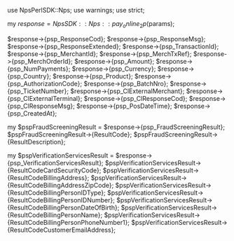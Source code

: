 use NpsPerlSDK::Nps;
use warnings;
use strict;

my $response = NpsSDK::Nps::pay_online_2p($params);

$response->{psp_ResponseCod};
$response->{psp_ResponseMsg};
$response->{psp_ResponseExtended};
$response->{psp_TransactionId};
$response->{psp_MerchantId};
$response->{psp_MerchTxRef};
$response->{psp_MerchOrderId};
$response->{psp_Amount};
$response->{psp_NumPayments};
$response->{psp_Currency};
$response->{psp_Country};
$response->{psp_Product};
$response->{psp_AuthorizationCode};
$response->{psp_BatchNro};
$response->{psp_TicketNumber};
$response->{psp_ClExternalMerchant};
$response->{psp_ClExternalTerminal};
$response->{psp_ClResponseCod};
$response->{psp_ClResponseMsg};
$response->{psp_PosDateTime};
$response->{psp_CreatedAt};

my $pspFraudScreeningResult = $response->{psp_FraudScreeningResult};
$pspFraudScreeningResult->{ResultCode};
$pspFraudScreeningResult->{ResultDescription};

my $pspVerificationServicesResult = $response->{psp_VerificationServicesResult};
$pspVerificationServicesResult->{ResultCodeCardSecurityCode};
$pspVerificationServicesResult->{ResultCodeBillingAddress};
$pspVerificationServicesResult->{ResultCodeBillingAddressZipCode};
$pspVerificationServicesResult->{ResultCodeBillingPersonIDType};
$pspVerificationServicesResult->{ResultCodeBillingPersonIDNumber};
$pspVerificationServicesResult->{ResultCodeBillingPersonDateOfBirth};
$pspVerificationServicesResult->{ResultCodeBillingPersonName};
$pspVerificationServicesResult->{ResultCodeBillingPersonPhoneNumber1};
$pspVerificationServicesResult->{ResultCodeCustomerEmailAddress};
